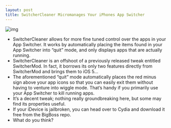 ```yaml
---
layout: post
title: SwitcherCleaner Micromanages Your iPhones App Switcher
---
```

![img](http://media.idownloadblog.com/wp-content/uploads/2011/12/SwitcherCleaner-e1324316943190.jpg)
* SwitcherCleaner allows for more fine tuned control over the apps in your App Switcher. It works by automatically placing the items found in your App Switcher into “quit” mode, and only displays apps that are actually running.
* SwitcherCleaner is an offshoot of a previously released tweak entitled SwitcherMod. In fact, it borrows its only two features directly from SwitcherMod and brings them to iOS 5…
* The aforementioned “quit” mode automatically places the red minus sign above your app icons so that you can easily exit them without having to venture into wiggle mode. That’s handy if you primarily use your App Switcher to kill running apps.
* It’s a decent tweak; nothing really groundbreaking here, but some may find its properties useful.
* If your iDevice is jailbroken, you can head over to Cydia and download it free from the BigBoss repo.
* What do you think?

